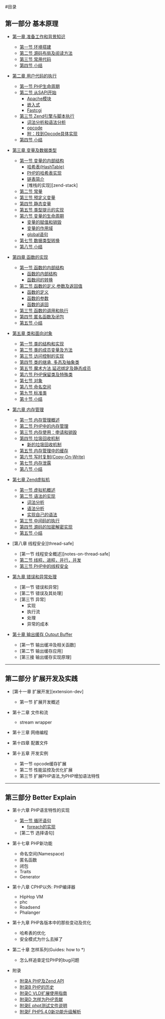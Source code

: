 #目录

## 第一部分 基本原理

- [第一章 准备工作和背景知识][prepare-and-background]
    * [第一节 环境搭建][build-env]
    * [第二节 源码布局及阅读方法][code-structure]
    * [第三节 常用代码][common-code-in-php-src]
    * [第四节 小结][01-summary]

- [第二章 用户代码的执行][survey]
    * [第一节 PHP生命周期][php-life-cycle]
    * [第二节 从SAPI开始][sapi-overview]
        + [Apache模块][php-module-in-apache]
        + [嵌入式][embedding-php]
        + [Fastcgi][fastcgi]
    * [第三节 Zend引擎与脚本执行][script-execution]
        + [词法分析和语法分析][lex-and-yacc]
        + [opcode][opcode]
        + [附：找到Opcode具体实现][opcode-handler]
    * [第四节 小结][02-summary]

- [第三章 变量及数据类型][variables]
    * [第一节 变量的内部结构][variables-structure]
        + [哈希表(HashTable)][variables-hashtable]
        + [PHP的哈希表实现][variables-hashtable-in-php]
        + [链表简介][variables-zend-llist]
        + [堆栈的实现][zend-stack]
    * [第二节 常量][const-var]
    * [第三节 预定义变量][pre-defined-variable]
    * [第四节 静态变量][static-var]
    * [第五节 类型提示的实现][type-hint-imp]
    * [第六节 变量的生命周期][var-lifecycle]
        + [变量的赋值和销毁][var-define-and-init]
        + [变量的作用域][var-scope]
        + [global语句][var-global]
    * [第七节 数据类型转换][type-cast]
    * [第八节 小结][03-summary]

- [第四章 函数的实现][function]
    * [第一节 函数的内部结构][function-struct-overview]
        + [函数的内部结构][function-struct]
        + [函数间的转换][function-union]
    * [第二节 函数的定义,参数及返回值][function-define-pr]
        + [函数的定义][function-define]
        + [函数的参数][function-param]
        + [函数的返回][function-return]
    * [第三节 函数的调用和执行][function-call]
    * [第四节 匿名函数及闭包][anonymous-function]
    * [第五节 小结][04-summary]

- [第五章 类和面向对象][class]
    * [第一节 类的结构和实现][class-struct]
    * [第二节 类的成员变量及方法][class-member-variables-and-methods]
    * [第三节 访问控制的实现][class-visibility]
    * [第四节 类的继承, 多态及抽象类][class-inherit-abstract]
    * [第五节 魔术方法,延迟绑定及静态成员][class-magic-methods-latebinding]
    * [第六节 PHP保留类及特殊类][class-reserved-and-special-classes]
    * [第七节 对象][class-object]
    * [第八节 命名空间][class-namespace]
    * [第九节 标准类][spl]
    * [第十节 小结][05-summary]

- [第六章 内存管理][memory-management]
    * [第一节 内存管理概述][memory-management-overview]
    * [第二节 PHP中的内存管理][php-memory-manager]
    * [第三节 内存使用：申请和销毁][php-memory-request-free]
    * [第四节 垃圾回收机制][garbage-collection]
        + [新的垃圾回收机制][new-gc]
    * [第五节 内存管理中的缓存][php-memory-cache]
    * [第六节 写时复制(Copy-On-Write)][copy-on-write]
    * [第七节 内存泄露][memory-leaks]
    * [第八节 小结][08-summary]

- [第七章 Zend虚拟机][zend-vm]
    * [第一节 虚拟机概述][zend-vm-overview]
    * [第二节 语法的实现][php-syntax]
        + [词法分析][zend-re2c-scanner]
        + [语法分析][zend-yacc-parser]
        + [实现自己的语法][zend-custom-php-syntax]
    * [第三节 中间码的执行][opcode-exec]
    * [第四节 源码的加密解密实现][source-code-encrypt]
    * [第五节 小结][07-summary]

- [第八章 线程安全][thread-safe]
    * [第一节 线程安全概述][notes-on-thread-safe]
    * [第二节 线程、进程，并行，并发][thread-process-and-concurrent]
    * [第三节 PHP中的线程安全][thread-safe-in-php]

- [第九章 错误和异常处理][error-and-exception-handle]
    * [第一节 错误和异常]
    * [第二节 错误及其处理]
    * [第三节 异常]
        + 实现
        + 执行流
        + 处理
        + 异常的成本

- [第十章 输出缓存 Output Buffer][output-buffer]
    * [第一节 输出缓冲及相关函数]
    * [第二节 输出缓存应用]
    * [第三接 输出缓存实现原理]

-------------
## 第二部分 扩展开发及实践

- [第十一章 扩展开发][extension-dev]
    * 第一节 扩展开发概述

- 第十二章 文件和流
	* stream wrapper

- 第十三章 网络编程

- 第十四章 配置文件

- 第十五章 开发实例
    * 第一节 opcode缓存扩展
    * 第二节 性能监控及优化扩展
    * 第三节 扩展PHP语法,为PHP增加语法特性

-------------
## 第三部分 Better Explain
- 第十六章 PHP语言特性的实现
    * [第一节 循环语句][php-loop]
        + [foreach的实现][php-foreach]
    * [第二节 选择语句]

- 第十七章 PHP新功能
    * 命名空间(Namespace)
    * 匿名函数
    * 闭包
    * Traits
    * Generator

- 第十八章 CPHP以外: PHP编译器
    * HipHop VM
    * phc
    * Roadsend
    * Phalanger

- 第十九章 PHP各版本中的那些变动及优化
    * 哈希表的优化
    * 安全模式为什么去掉了

- 第二十章 怎样系列(Guides: how to \*)
	* 怎么样追查定位PHP的bug问题

- 附录
    * [附录A PHP及Zend API][appendix-a]
    * [附录B PHP的历史][appendix-b]
    * [附录C VLD扩展使用指南][appendix-c]
    * [附录D 怎样为PHP贡献][appendix-d]
    * [附录E phpt测试文件说明][appendix-e]
    * [附录F PHP5.4.0新功能升级解析][appendix-f]

[prepare-and-background]:     ?p=chapt01/01-00-prepare-and-background
[build-env]:         		?p=chapt01/01-01-php-env-building
[code-structure]:         	?p=chapt01/01-02-code-structure
[common-code-in-php-src]:     ?p=chapt01/01-03-comm-code-in-php-src
[01-summary]:         		?p=chapt01/01-04-summary

[survey]:         		?p=chapt02/02-00-overview
[php-life-cycle]:         ?p=chapt02/02-01-php-life-cycle-and-zend-engine
[sapi-overview]:         ?p=chapt02/02-02-00-overview
[php-module-in-apache]: ?p=chapt02/02-02-01-apache-php-module
[embedding-php]:         ?p=chapt02/02-02-02-embedding-php
[fastcgi]:         		?p=chapt02/02-02-03-fastcgi
[script-execution]:     ?p=chapt02/02-03-00-how-php-script-get-executed
[lex-and-yacc]:         ?p=chapt02/02-03-01-lex-and-yacc
[opcode]:         		?p=chapt02/02-03-02-opcode
[opcode-handler]:         ?p=chapt02/02-03-03-from-opcode-to-handler
[02-summary]:         	?p=chapt02/02-04-summary

[variables]:            ?p=chapt03/03-00-variable-and-data-types
[variables-structure]:     ?p=chapt03/03-01-00-variables-structure
[variables-hashtable]:     ?p=chapt03/03-01-01-hashtable
[variables-hashtable-in-php]:     ?p=chapt03/03-01-02-hashtable-in-php
[variables-zend-llist]:     ?p=chapt03/03-01-03-zend-llist
[const-var]:         	?p=chapt03/03-02-const-var
[pre-defined-variable]:    ?p=chapt03/03-03-pre-defined-variable
[static-var]:           ?p=chapt03/03-04-static-var
[type-hint-imp]:         ?p=chapt03/03-05-impl-of-type-hint
[var-lifecycle]:        ?p=chapt03/03-06-00-var-lifecycle
[var-define-and-init]:    ?p=chapt03/03-06-01-var-define-and-init
[var-scope]:         	?p=chapt03/03-06-02-var-scope
[var-global]:         	?p=chapt03/03-06-03-var-global
[type-cast]:         	?p=chapt03/03-07-type-cast
[03-summary]:         	?p=chapt03/03-08-summary


[function]:                ?p=chapt04/04-00-php-function
[function-struct-overview]:       ?p=chapt04/04-01-00-function-struct-overview
[function-struct]:       ?p=chapt04/04-01-01-function-struct
[function-union]:       ?p=chapt04/04-01-02-function-union
[function-define-pr]:      ?p=chapt04/04-02-00-function-define-param-return
[function-define]:      ?p=chapt04/04-02-01-function-define
[function-param]:       ?p=chapt04/04-02-02-function-param
[function-return]:      ?p=chapt04/04-02-03-function-return
[function-call]:           ?p=chapt04/04-03-function-call
[anonymous-function]:   ?p=chapt04/04-04-anonymous-function
[04-summary]:           ?p=chapt04/04-05-summary

[class]:                ?p=chapt05/05-00-class-and-oop
[class-struct]:         ?p=chapt05/05-01-class-struct
[class-member-variables-and-methods]: ?p=chapt05/05-02-class-member-variables-and-methods
[class-visibility]:         ?p=chapt05/05-03-class-visibility
[class-inherit-abstract]:   ?p=chapt05/05-04-class-inherit-abstract
[class-magic-methods-latebinding]:      ?p=chapt05/05-05-class-magic-methods-latebinding
[class-reserved-and-special-classes]:   ?p=chapt05/05-06-class-reserved-and-special-classes
[class-object]:         ?p=chapt05/05-07-class-object
[class-namespace]:      ?p=chapt05/05-08-class-namespace
[spl]:                  ?p=chapt05/05-09-spl
[05-summary]:           ?p=chapt05/05-10-summary

[memory-management]:        ?p=chapt06/06-00-memory-management
[memory-management-overview]:    ?p=chapt06/06-01-memory-management-overview
[php-memory-manager]:        ?p=chapt06/06-02-php-memory-manager
[php-memory-request-free]:    ?p=chapt06/06-03-php-memory-request-free
[garbage-collection]:       ?p=chapt06/06-04-00-garbage-collection
[new-gc]:                   ?p=chapt06/06-04-01-new-garbage-collection
[php-memory-cache]:         ?p=chapt06/06-05-php-memory-cache
[copy-on-write]:            ?p=chapt06/06-06-copy-on-write
[memory-leaks]:               ?p=chapt06/06-07-memory-leaks
[08-summary]:               ?p=chapt06/06-08-summary

[zend-vm]:                  ?p=chapt07/07-00-zend-vm
[zend-vm-overview]:         ?p=chapt07/07-01-zend-vm-overview
[php-syntax]:               ?p=chapt07/07-02-00-php-syntax
[zend-re2c-scanner]:        ?p=chapt07/07-02-01-zend-re2c-scanner
[zend-yacc-parser]:         ?p=chapt07/07-02-02-zend-yacc-parser
[zend-custom-php-syntax]:   ?p=chapt07/07-02-03-custom-php-syntax
[opcode-exec]:              ?p=chapt07/07-03-opcode-exec
[source-code-encrypt]:      ?p=chapt07/07-04-source-code-encrypt
[07-summary]:        		?p=chapt07/07-05-summary

[thread-process-and-concurrent]:       ?p=chapt08/08-02-thread-process-and-concurrent
[thread-safe-in-php]:       ?p=chapt08/08-03-zend-thread-safe-in-php

[php-loop]:                 ?p=chapt16/16-01-00-php-loop
[php-foreach]:              ?p=chapt16/16-01-01-php-foreach


[error-and-exception-handle]:	?p=chapt09/09-00-error-and-exception-handle

[output-buffer]:	?p=chapt10/10-00-output-buffer

[appendix-a]:        		?p=A-PHP-Zend-API
[appendix-b]:        		?p=B-PHP-Versions-and-History
[appendix-c]:        		?p=C-php-vld
[appendix-d]:        		?p=D-how-to-contribute-to-php
[appendix-e]:        		?p=E-phpt-file
[appendix-f]:        		?p=F-upgrade-to-php-5-4-explain
[appendix-g]:        		?p=G-re2c-mannual

